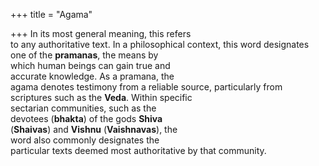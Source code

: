 +++
title = "Agama"

+++
In its most general meaning, this refers  
to any authoritative text. In a philosophical context, this word designates  
one of the **pramanas**, the means by  
which human beings can gain true and  
accurate knowledge. As a pramana, the  
agama denotes testimony from a reliable source, particularly from scriptures such as the **Veda**. Within specific  
sectarian communities, such as the  
devotees (**bhakta**) of the gods **Shiva**  
(**Shaivas**) and **Vishnu** (**Vaishnavas**), the  
word also commonly designates the  
particular texts deemed most authoritative by that community.